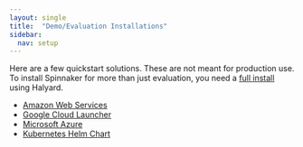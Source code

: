 ```yaml
---
layout: single
title:  "Demo/Evaluation Installations"
sidebar:
  nav: setup
---
```


Here are a few quickstart solutions. These are not meant for production use. To install Spinnaker for more than just evaluation, you need a [full install](/setup/install/) using Halyard.

* [Amazon Web Services](https://aws.amazon.com/about-aws/whats-new/2016/08/netflix-oss-spinnaker-on-the-aws-cloud-quick-start-reference-deployment/)
* [Google Cloud Launcher](https://cloud.google.com/launcher/solution/click-to-deploy-images/spinnaker?q=spinnaker) 
* [Microsoft Azure](https://aka.ms/azspinnaker)
* [Kubernetes Helm Chart](https://github.com/kubernetes/charts/tree/master/stable/spinnaker)


